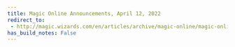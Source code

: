 ```yaml
---
title: Magic Online Announcements, April 12, 2022
redirect_to:
 - http://magic.wizards.com/en/articles/archive/magic-online/magic-online-announcements-april-12-2022
has_build_notes: False
---
```

